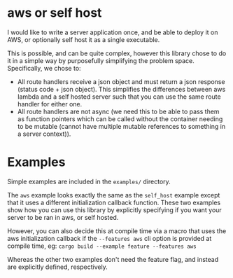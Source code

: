 # aws or self host

I would like to write a server application once, and be able to deploy it on AWS, or optionally self host it as a single executable.

This is possible, and can be quite complex, however this library chose to do it in a simple way by purposefully simplifying the problem space. Specifically, we chose to:

- All route handlers receive a json object and must return a json response (status code + json object). This simplifies the differences between aws lambda and a self hosted server such that you can use the same route handler for either one.
- All route handlers are not async (we need this to be able to pass them as function pointers which can be called without the container needing to be mutable (cannot have multiple mutable references to something in a server context)).

# Examples

Simple examples are included in the `examples/` directory.

The `aws` example looks exactly the same as the `self_host` example except that it uses a different initialization callback function. These two examples show how you can use this library by explicitly specifying if you want your server to be ran in aws, or self hosted.

However, you can also decide this at compile time via a macro that uses the aws initialization callback if the `--features aws` cli option is provided at compile time, eg: `cargo build --example feature --features aws`

Whereas the other two examples don't need the feature flag, and instead are explicitly defined, respectively.
